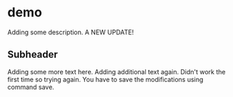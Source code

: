 # demo

Adding some description. A NEW UPDATE!


## Subheader

Adding some more text here. 
Adding additional text again. Didn't work the first time so trying again. You have to save the modifications using command save.
